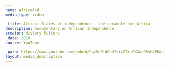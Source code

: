 ```yaml
---
name: AfricaInd
media_type: video

_title: Africa: States of independence - the scramble for Africa
description: Documentary on African Independence
creator: History Matters
_date: 2010
source: YouTube

_path: https://www.youtube.com/embed/CgzSnZidGuU?si=2IctRXXwcG5vH4Ph&amp;controls=0
layout: media_description
---
```

